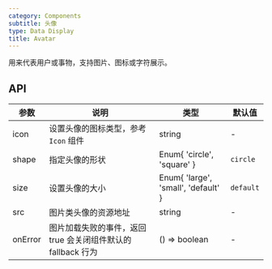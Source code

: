 ```yaml
---
category: Components
subtitle: 头像
type: Data Display
title: Avatar
---
```


用来代表用户或事物，支持图片、图标或字符展示。

## API

| 参数 | 说明 | 类型 | 默认值 |
| --- | --- | --- | --- |
| icon | 设置头像的图标类型，参考 `Icon` 组件 | string | - |
| shape | 指定头像的形状 | Enum{ 'circle', 'square' } | `circle` |
| size | 设置头像的大小 | Enum{ 'large', 'small', 'default' } | `default` |
| src | 图片类头像的资源地址 | string | - |
| onError | 图片加载失败的事件，返回 true 会关闭组件默认的 fallback 行为 | () => boolean | - |
